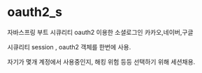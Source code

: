 # oauth2_s

자바스프링 부트 시큐리티
oauth2 이용한 소셜로그인 카카오,네이버,구글

시큐리티 session , oauth2 객체를 한번에 사용. 

자기가 몇개 계정에서 사용중인지, 해킹 위험 등등 선택하기 위해 세션채용.
